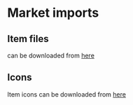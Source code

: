 # Market imports

## Item files

can be downloaded from 	[here](https://developers.eveonline.com/resource/resources)

## Icons

Item icons can be downloaded from [here](https://image.eveonline.com/)